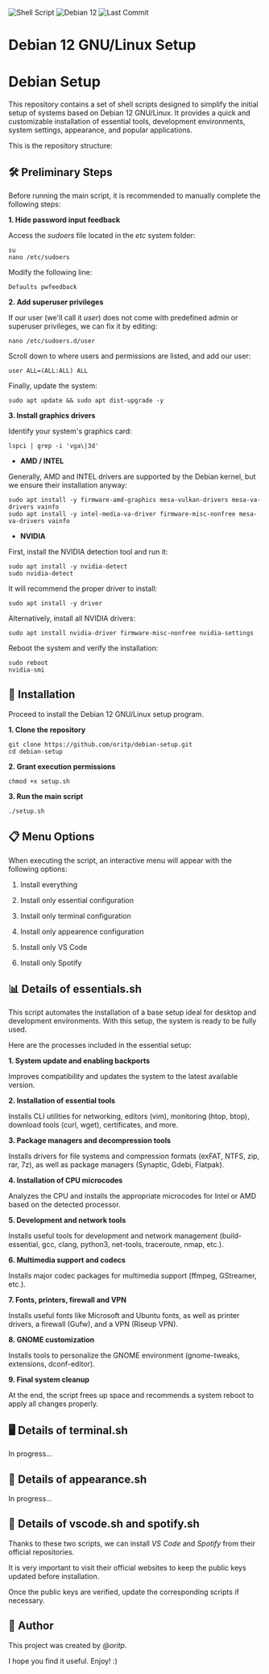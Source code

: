 ![Shell Script](https://img.shields.io/badge/language-Bash-orange?logo=gnubash)
![Debian 12](https://img.shields.io/badge/platform-Debian-blue?logo=debian)
![Last Commit](https://img.shields.io/github/last-commit/oritp/debian-setup)

# Debian 12 GNU/Linux Setup

# Debian Setup

This repository contains a set of shell scripts designed to simplify the initial setup of systems based on Debian 12 GNU/Linux. It provides a quick and customizable installation of essential tools, development environments, system settings, appearance, and popular applications.

This is the repository structure:


## 🛠️ Preliminary Steps

Before running the main script, it is recommended to manually complete the following steps:

**1. Hide password input feedback**

Access the _sudoers_ file located in the _etc_ system folder:

    su
    nano /etc/sudoers

Modify the following line:

    Defaults pwfeedback

**2. Add superuser privileges**

If our user (we'll call it _user_) does not come with predefined admin or superuser privileges, we can fix it by editing:

    nano /etc/sudoers.d/user

Scroll down to where users and permissions are listed, and add our user:

    user ALL=(ALL:ALL) ALL

Finally, update the system:

    sudo apt update && sudo apt dist-upgrade -y

**3. Install graphics drivers**

Identify your system's graphics card:

    lspci | grep -i 'vga\|3d'

- **AMD / INTEL**

Generally, AMD and INTEL drivers are supported by the Debian kernel, but we ensure their installation anyway:

    sudo apt install -y firmware-amd-graphics mesa-vulkan-drivers mesa-va-drivers vainfo
    sudo apt install -y intel-media-va-driver firmware-misc-nonfree mesa-va-drivers vainfo

- **NVIDIA**

First, install the NVIDIA detection tool and run it:

    sudo apt install -y nvidia-detect
    sudo nvidia-detect

It will recommend the proper driver to install:

    sudo apt install -y driver

Alternatively, install all NVIDIA drivers:

    sudo apt install nvidia-driver firmware-misc-nonfree nvidia-settings

Reboot the system and verify the installation:

    sudo reboot
    nvidia-smi


## 🚀 Installation

Proceed to install the Debian 12 GNU/Linux setup program.

**1. Clone the repository**

    git clone https://github.com/oritp/debian-setup.git
    cd debian-setup

**2. Grant execution permissions**

    chmod +x setup.sh

**3. Run the main script**

    ./setup.sh


## 📋 Menu Options

When executing the script, an interactive menu will appear with the following options:

1. Install everything

2. Install only essential configuration

3. Install only terminal configuration
   
4. Install only appearence configuration

5. Install only VS Code

6. Install only Spotify


## 📊 Details of essentials.sh

This script automates the installation of a base setup ideal for desktop and development environments. With this setup, the system is ready to be fully used.

Here are the processes included in the essential setup:

**1. System update and enabling backports**

Improves compatibility and updates the system to the latest available version.

**2. Installation of essential tools**

Installs CLI utilities for networking, editors (vim), monitoring (htop, btop), download tools (curl, wget), certificates, and more.

**3. Package managers and decompression tools**

Installs drivers for file systems and compression formats (exFAT, NTFS, zip, rar, 7z), as well as package managers (Synaptic, Gdebi, Flatpak).

**4. Installation of CPU microcodes**

Analyzes the CPU and installs the appropriate microcodes for Intel or AMD based on the detected processor.

**5. Development and network tools**

Installs useful tools for development and network management (build-essential, gcc, clang, python3, net-tools, traceroute, nmap, etc.).

**6. Multimedia support and codecs**

Installs major codec packages for multimedia support (ffmpeg, GStreamer, etc.).

**7. Fonts, printers, firewall and VPN**

Installs useful fonts like Microsoft and Ubuntu fonts, as well as printer drivers, a firewall (Gufw), and a VPN (Riseup VPN).

**8. GNOME customization**

Installs tools to personalize the GNOME environment (gnome-tweaks, extensions, dconf-editor).

**9. Final system cleanup**

At the end, the script frees up space and recommends a system reboot to apply all changes properly.


## 🖥️ Details of terminal.sh

In progress...


## 🎨 Details of appearance.sh

In progress...


## 🎵 Details of vscode.sh and spotify.sh

Thanks to these two scripts, we can install _VS Code_ and _Spotify_ from their official repositories.

It is very important to visit their official websites to keep the public keys updated before installation.

Once the public keys are verified, update the corresponding scripts if necessary.


## 👦 Author

This project was created by _@oritp_.

I hope you find it useful. Enjoy! :)
